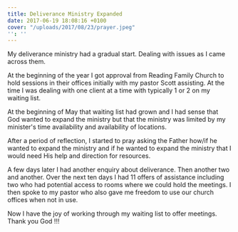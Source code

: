 ```yaml
---
title: Deliverance Ministry Expanded
date: 2017-06-19 18:08:16 +0100
cover: "/uploads/2017/08/23/prayer.jpeg"
'': ''
---
```



My deliverance ministry had a gradual start. Dealing with issues as I came across them.

At the beginning of the year I got approval from Reading Family Church to hold sessions in their offices initially with my pastor Scott assisting. At the time I was dealing with one client at a time with typically 1 or 2 on my waiting list.

At the beginning of May that waiting list had grown and I had sense that God wanted to expand the ministry but that the ministry was limited by my minister's time availability and availability of locations.

After a period of reflection, I started to pray asking the Father how/if he wanted to expand the ministry and if he wanted to expand the ministry that I would need His help and direction for resources.

A few days later I had another enquiry about deliverance. Then another two and another. Over the next ten days I had 11 offers of assistance including two who had potential access to rooms where we could hold the meetings. I then spoke to my pastor who also gave me freedom to use our church offices when not in use.

Now I have the joy of working through my waiting list to offer meetings. Thank you God !!!